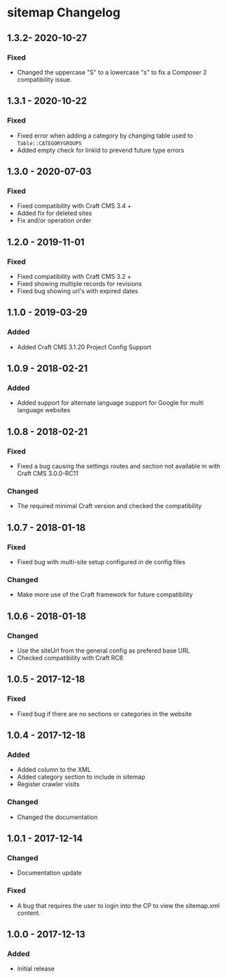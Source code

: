 # sitemap Changelog
## 1.3.2- 2020-10-27
### Fixed
- Changed the uppercase "S" to a lowercase "s" to fix a Composer 2 compatibility issue.

## 1.3.1 - 2020-10-22
### Fixed
- Fixed error when adding a category by changing table used to `Table::CATEGORYGROUPS`
- Added empty check for linkId to prevend future type errors 

## 1.3.0 - 2020-07-03
### Fixed
- Fixed compatibility with Craft CMS 3.4 +
- Added fix for deleted sites
- Fix and/or operation order

## 1.2.0 - 2019-11-01
### Fixed
- Fixed compatibility with Craft CMS 3.2 +
- Fixed showing multiple records for revisions
- Fixed bug showing url's with expired dates

## 1.1.0 - 2019-03-29
### Added
- Added Craft CMS 3.1.20 Project Config Support

## 1.0.9 - 2018-02-21
### Added
- Added support for alternate language support for Google for multi language websites

## 1.0.8 - 2018-02-21
### Fixed
- Fixed a bug causing the settings routes and section not available in with Craft CMS 3.0.0-RC11

### Changed
- The required minimal Craft version and checked the compatibility

## 1.0.7 - 2018-01-18

### Fixed
- Fixed bug with multi-site setup configured in de config files

### Changed
- Make more use of the Craft framework for future compatibility

## 1.0.6 - 2018-01-18
### Changed
- Use the siteUrl from the general config as prefered base URL
- Checked compatibility with Craft RC6

## 1.0.5 - 2017-12-18
### Fixed
- Fixed bug if there are no sections or categories in the website

## 1.0.4 - 2017-12-18
### Added
- Added <lastmod> column to the XML
- Added category section to include in sitemap
- Register crawler visits

### Changed
- Changed the documentation

## 1.0.1 - 2017-12-14
### Changed
- Documentation update

### Fixed
- A bug that requires the user to login into the CP to view the sitemap.xml content.

## 1.0.0 - 2017-12-13
### Added
- Initial release
